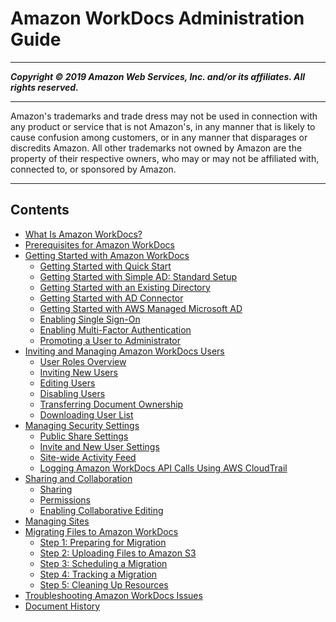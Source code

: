 # Amazon WorkDocs Administration Guide

-----
*****Copyright &copy; 2019 Amazon Web Services, Inc. and/or its affiliates. All rights reserved.*****

-----
Amazon's trademarks and trade dress may not be used in 
     connection with any product or service that is not Amazon's, 
     in any manner that is likely to cause confusion among customers, 
     or in any manner that disparages or discredits Amazon. All other 
     trademarks not owned by Amazon are the property of their respective
     owners, who may or may not be affiliated with, connected to, or 
     sponsored by Amazon.

-----
## Contents
+ [What Is Amazon WorkDocs?](what_is.md)
+ [Prerequisites for Amazon WorkDocs](prereqs.md)
+ [Getting Started with Amazon WorkDocs](getting_started.md)
   + [Getting Started with Quick Start](cloud_quick_start.md)
   + [Getting Started with Simple AD: Standard Setup](cloud_standard_setup.md)
   + [Getting Started with an Existing Directory](existing-dir-setup.md)
   + [Getting Started with AD Connector](connect_directory_connector.md)
   + [Getting Started with AWS Managed Microsoft AD](connect_directory_microsoft.md)
   + [Enabling Single Sign-On](single_sign_on.md)
   + [Enabling Multi-Factor Authentication](connect_mfa.md)
   + [Promoting a User to Administrator](manage_set_admin.md)
+ [Inviting and Managing Amazon WorkDocs Users](users.md)
   + [User Roles Overview](users_ovw.md)
   + [Inviting New Users](invite_user.md)
   + [Editing Users](edit_user.md)
   + [Disabling Users](inactive-user.md)
   + [Transferring Document Ownership](transfer-docs.md)
   + [Downloading User List](download-user.md)
+ [Managing Security Settings](security-settings.md)
   + [Public Share Settings](external_share_settings.md)
   + [Invite and New User Settings](invite_settings.md)
   + [Site-wide Activity Feed](site-activity.md)
   + [Logging Amazon WorkDocs API Calls Using AWS CloudTrail](cloudtrail_logging.md)
+ [Sharing and Collaboration](share_collab.md)
   + [Sharing](sharing.md)
   + [Permissions](permissions.md)
   + [Enabling Collaborative Editing](collab-editing.md)
+ [Managing Sites](manage-sites.md)
+ [Migrating Files to Amazon WorkDocs](migration.md)
   + [Step 1: Preparing for Migration](prepare.md)
   + [Step 2: Uploading Files to Amazon S3](s3-upload.md)
   + [Step 3: Scheduling a Migration](schedule.md)
   + [Step 4: Tracking a Migration](track.md)
   + [Step 5: Cleaning Up Resources](cleanup.md)
+ [Troubleshooting Amazon WorkDocs Issues](troubleshooting.md)
+ [Document History](document_history.md)
